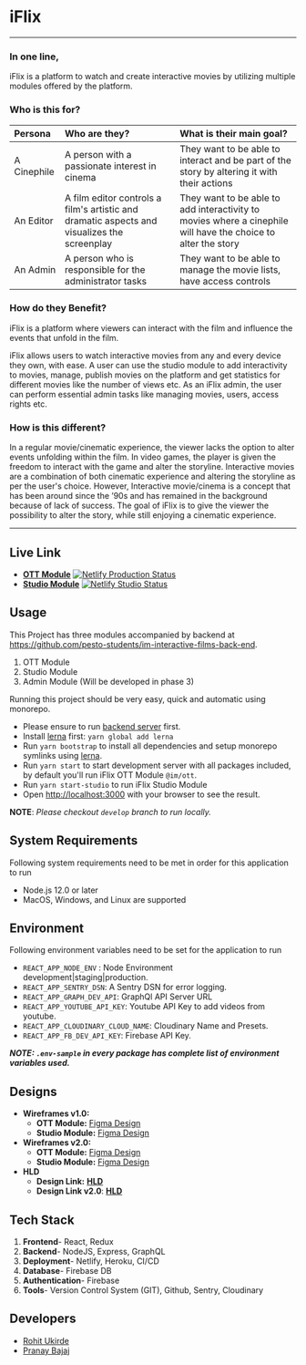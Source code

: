 # **iFlix**

---

### **In one line**,

iFlix is a platform to watch and create interactive movies by utilizing multiple modules offered by the platform.

### **Who is this for?**

| Persona     | Who are they?                                                                               | What is their main goal?                                                                                      |
| :---------- | :------------------------------------------------------------------------------------------ | :------------------------------------------------------------------------------------------------------------ |
| A Cinephile | A person with a passionate interest in cinema                                               | They want to be able to interact and be part of the story by altering it with their actions                   |
| An Editor   | A film editor controls a film's artistic and dramatic aspects and visualizes the screenplay | They want to be able to add interactivity to movies where a cinephile will have the choice to alter the story |
| An Admin    | A person who is responsible for the administrator tasks                                     | They want to be able to manage the movie lists, have access controls                                          |

### **How do they Benefit?**

iFlix is a platform where viewers can interact with the film and influence the events that unfold in the film.

iFlix allows users to watch interactive movies from any and every device they own, with ease. A user can use the studio module to add interactivity to movies, manage, publish movies on the platform and get statistics for different movies like the number of views etc. As an iFlix admin, the user can perform essential admin tasks like managing movies, users, access rights etc.

### **How is this different?**

In a regular movie/cinematic experience, the viewer lacks the option to alter events unfolding within the film. In video games, the player is given the freedom to interact with the game and alter the storyline.
Interactive movies are a combination of both cinematic experience and altering the storyline as per the user's choice. However, Interactive movie/cinema is a concept that has been around since the ’90s and has remained in the background because of lack of success.
The goal of iFlix is to give the viewer the possibility to alter the story, while still enjoying a cinematic experience.

---

## **Live Link**

- **[OTT Module](https://i-flix-develop.netlify.app/)** [![Netlify Production Status](https://api.netlify.com/api/v1/badges/01521a19-5b5e-4fae-9888-6ab2e0a1677f/deploy-status)](https://app.netlify.com/sites/i-flix/deploys)
- **[Studio Module](https://iflix-studio-develop.netlify.app/dashboard)** [![Netlify Studio Status](https://api.netlify.com/api/v1/badges/4ea58d4f-a4db-4ed5-a899-c1fcbcd9f1f8/deploy-status)](https://app.netlify.com/sites/iflix-studio-develop/deploys)

## **Usage**

This Project has three modules accompanied by backend at <https://github.com/pesto-students/im-interactive-films-back-end>.

1. OTT Module
2. Studio Module
3. Admin Module (Will be developed in phase 3)

Running this project should be very easy, quick and automatic using monorepo.

- Please ensure to run [backend server](https://github.com/pesto-students/im-interactive-films-back-end) first.
- Install [lerna](https://github.com/lerna/lerna) first: `yarn global add lerna`
- Run `yarn bootstrap` to install all dependencies and setup monorepo symlinks using [lerna](https://github.com/lerna/lerna).
- Run `yarn start` to start development server with all packages included, by default you'll run iFlix OTT Module `@im/ott`.
- Run `yarn start-studio` to run iFlix Studio Module
- Open [http://localhost:3000](http://localhost:3000) with your browser to see the result.

**NOTE**: _Please checkout `develop` branch to run locally._
## **System Requirements**

Following system requirements need to be met in order for this application to run

- Node.js 12.0 or later
- MacOS, Windows, and Linux are supported

## **Environment**

Following environment variables need to be set for the application to run

- `REACT_APP_NODE_ENV` : Node Environment development|staging|production.
- `REACT_APP_SENTRY_DSN`: A Sentry DSN for error logging.
- `REACT_APP_GRAPH_DEV_API`: GraphQl API Server URL
- `REACT_APP_YOUTUBE_API_KEY`: Youtube API Key to add videos from youtube.
- `REACT_APP_CLOUDINARY_CLOUD_NAME`: Cloudinary Name and Presets.
- `REACT_APP_FB_DEV_API_KEY`: Firebase API Key.


**_NOTE: `.env-sample` in every package has complete list of environment variables used._**
## **Designs**

- **Wireframes v1.0:**
  - **OTT Module:** [Figma Design](https://www.figma.com/file/ZqlEpB2SEv0VWwJlIixVgG/Movie-Player?node-id=0%3A1)
  - **Studio Module:** [Figma Design](https://www.figma.com/file/xv06ZxCn7zTRTQLx6huBPW/iFlix-Studio?node-id=0%3A1)
- **Wireframes v2.0:**
  - **OTT Module:** [Figma Design](https://www.figma.com/file/l0Ge6E4MYTAEaCjSUuSoL7/iFlix-and-iFlix-Studio?node-id=0%3A1)
  - **Studio Module:** [Figma Design](https://www.figma.com/file/l0Ge6E4MYTAEaCjSUuSoL7/iFlix-and-iFlix-Studio?node-id=520%3A3)
- **HLD**
  - **Design Link:** [**HLD**](https://miro.com/app/board/o9J_l5q5tfs=/)
  - **Design Link v2.0**: [**HLD**](https://miro.com/app/board/o9J_l1VQUnw=/)

## **Tech Stack**

1. **Frontend**- React, Redux
2. **Backend**- NodeJS, Express, GraphQL
3. **Deployment**- Netlify, Heroku, CI/CD
4. **Database**- Firebase DB
5. **Authentication**- Firebase
6. **Tools**- Version Control System (GIT), Github, Sentry, Cloudinary

## **Developers**

- [Rohit Ukirde](https://github.com/ukirderohit)
- [Pranay Bajaj](https://github.com/pranay2401)
